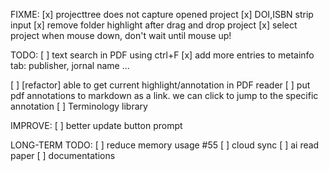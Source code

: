 FIXME:
[x] projecttree does not capture opened project
[x] DOI,ISBN strip input
[x] remove folder highlight after drag and drop project
[x] select project when mouse down, don't wait until mouse up!

TODO:
[ ] text search in PDF using ctrl+F
[x] add more entries to metainfo tab: publisher, jornal name ...

[ ] [refactor] able to get current highlight/annotation in PDF reader
[ ] put pdf annotations to markdown as a link. we can click to jump to the specific annotation
[ ] Terminology library

IMPROVE:
[ ] better update button prompt

LONG-TERM TODO:
[ ] reduce memory usage #55
[ ] cloud sync
[ ] ai read paper
[ ] documentations

